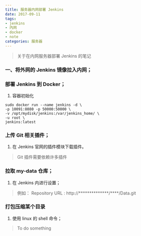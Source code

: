 ```yaml
---
title: 服务器内网部署 Jenkins
date: 2017-09-11
tags: 
- jenkins
- 内网
- docker
- note
categories: 服务器
---
```


> 关于在内网服务器部署 Jenkins 的笔记

<!-- more -->


### 一、将外网的 Jenkins 镜像拉入内网；

### 部署 Jenkins 到 Docker；

1. 容器初始化
``` 
sudo docker run --name jenkins -d \
-p 10091:8080 -p 50000:50000 \
-v /opt/mydisk/jenkins:/var/jenkins_home/ \
-u root \
jenkins:latest
```

### 上传 Git 相关插件；

1. 在 Jenkins 官网的插件模块下载插件。
> Git 插件需要依赖许多插件

### 拉取 my-data 仓库；

1. 在 Jenkins 内进行设置；
> 例如：
> Repository URL : http://**************/****/Data.git

### 打包压缩某个目录

1. 使用 linux 的 shell 命令；
> To do something
